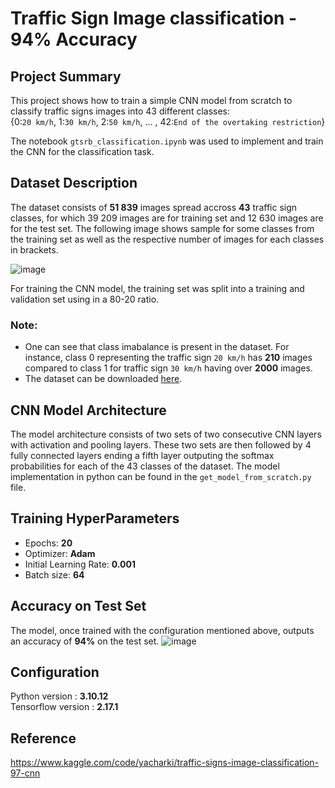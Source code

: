 # Traffic Sign Image classification - 94% Accuracy

## Project Summary
This project shows how to train a simple CNN model from scratch to classify traffic signs images into 43 different classes:<br>
{0:`20 km/h`, 1:`30 km/h`, 2:`50 km/h`, ... , 42:`End of the overtaking restriction`}

The notebook `gtsrb_classification.ipynb` was used to implement and train the CNN for the classification task.

## Dataset Description
The dataset consists of __51 839__ images spread accross __43__ traffic sign classes, for which 39 209 images are for training set and 12 630 images are for the test set. 
The following image shows sample for some classes from the training set as well as the respective number of images for each classes in brackets.

![image](https://github.com/user-attachments/assets/3be5b7b1-6169-45fb-ba33-4367ae99e7e0)

For training the CNN model, the training set was split into a training and validation set using in a 80-20 ratio.
### Note:
- One can see that class imabalance is present in the dataset. For instance, class 0 representing the traffic sign `20 km/h` has __210__ images compared to class 1 for traffic sign `30 km/h` having over __2000__ images.
- The dataset can be downloaded [here](https://www.kaggle.com/datasets/meowmeowmeowmeowmeow/gtsrb-german-traffic-sign).


## CNN Model Architecture

The model architecture consists of two sets of two consecutive CNN layers with activation and pooling layers.
These two sets are then followed by 4 fully connected layers ending a fifth layer outputing the softmax probabilities for each of the 43 classes of the dataset.
The model implementation in python can be found in the `get_model_from_scratch.py` file.

## Training HyperParameters

- Epochs: __20__
- Optimizer: __Adam__
- Initial Learning Rate: __0.001__
- Batch size: __64__

## Accuracy on Test Set
The model, once trained with the configuration mentioned above, outputs an accuracy of __94%__ on the test set.
![image](https://github.com/user-attachments/assets/993e7d6b-b223-4a34-8ffb-53ad40758280)

## Configuration
Python version : __3.10.12__<br>
Tensorflow version : __2.17.1__

## Reference
https://www.kaggle.com/code/yacharki/traffic-signs-image-classification-97-cnn
